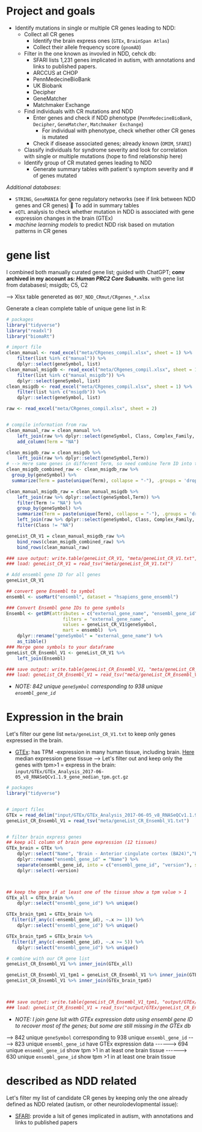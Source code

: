 # Project and goals 

- Identify mutations in single or multiple CR genes leading to NDD:
    - Collect all CR genes
        - Identify the brain express ones (`GTEx`, `BrainSpan Atlas`)
        - Collect their allele frequency score (`gnomAD`)
    - Filter in the one known as invovled in NDD, cehck db:
        - SFARI
            lists 1,231 genes implicated in autism, with annotations and links to published papers.
        - ARCCUS at CHOP
        - PennMedecineBioBank
        - UK Biobank
        - Decipher
        - GeneMatcher
        - Matchmaker Exchange
    - Find individuals with CR mutations and NDD
        - Enter genes and check if NDD phenotype (`PennMedecineBioBank`, `Decipher`, `GeneMatcher`, `Matchmaker Exchange`)
            - For individual with phenotype, check whether other CR genes is mutated
        - Check if disease associated genes; already known (`OMIM`, `SFARI`)
    - Classify individuals for syndrome severity and look for correlation with single or multiple mutations (hope to find relationship here)
    - Identify group of CR mutated genes leading to NDD
        - Generate summary tables with patient's symptom severity and # of genes mutated

*Additional databases*:
- `STRING`, `GeneMANIA` for gene regulatory networks (see if link between NDD genes and CR genes)  To add in summary tables
- `eQTL` analysis to check whether mutation in NDD is associated with gene expression changes in the brain (GTEx)
- *machine learning models* to predict NDD risk based on mutation patterns in CR genes




# gene list

I combined both manually curated gene list; guided with ChatGPT; **conv archived in my account as: *Human PRC2 Core Subunits*.** with gene list from databasesl; msigdb; C5, C2

--> Xlsx table genereted as `007_NDD_CRmut/CRgenes_*.xlsx`

Generate a clean complete table of unique gene list in R:



```R
# packages
library("tidyverse")
library("readxl")
library("biomaRt")

# import file
clean_manual <- read_excel("meta/CRgenes_compil.xlsx", sheet = 1) %>%
    filter(list %in% c("manual")) %>%
    dplyr::select(geneSymbol, list)
clean_manual_msigdb <- read_excel("meta/CRgenes_compil.xlsx", sheet = 1) %>%
    filter(list %in% c("manual_msigdb")) %>%
    dplyr::select(geneSymbol, list)
clean_msigdb <- read_excel("meta/CRgenes_compil.xlsx", sheet = 1) %>%
    filter(list %in% c("msigdb")) %>%
    dplyr::select(geneSymbol, list)

raw <- read_excel("meta/CRgenes_compil.xlsx", sheet = 2)


# compile information from raw
clean_manual_raw = clean_manual %>%
    left_join(raw %>% dplyr::select(geneSymbol, Class, Complex_Family, Type, ProteinFunction)) %>%
    add_column(Term = "NA")

clean_msigdb_raw = clean_msigdb %>%
    left_join(raw %>% dplyr::select(geneSymbol,Term))
# --> Here same genes in different Term, so need combine Term ID into the same value!
clean_msigdb_combined_raw <- clean_msigdb_raw %>%
  group_by(geneSymbol) %>%
  summarize(Term = paste(unique(Term), collapse = "-"), .groups = 'drop')

clean_manual_msigdb_raw = clean_manual_msigdb %>%
    left_join(raw %>% dplyr::select(geneSymbol,Term)) %>%
    filter(Term != "NA") %>%
    group_by(geneSymbol) %>%
    summarize(Term = paste(unique(Term), collapse = "-"), .groups = 'drop') %>%
    left_join(raw %>% dplyr::select(geneSymbol, Class, Complex_Family, Type, ProteinFunction)) %>%
    filter(Class != "NA")

geneList_CR_V1 = clean_manual_msigdb_raw %>%
    bind_rows(clean_msigdb_combined_raw) %>%
    bind_rows(clean_manual_raw)

### save output: write.table(geneList_CR_V1, "meta/geneList_CR_V1.txt", sep = "\t", row.names = FALSE, col.names = TRUE, quote = FALSE)
### load: geneList_CR_V1 = read_tsv("meta/geneList_CR_V1.txt")

# Add ensembl gene ID for all genes
geneList_CR_V1

## convert gene Ensembl to symbol 
ensembl <- useMart("ensembl", dataset = "hsapiens_gene_ensembl")

### Convert Ensembl gene IDs to gene symbols
Ensembl <- getBM(attributes = c("external_gene_name", "ensembl_gene_id"),
                     filters = "external_gene_name",
                     values = geneList_CR_V1$geneSymbol,
                     mart = ensembl)  %>%
    dplyr::rename("geneSymbol" = "external_gene_name") %>%
    as_tibble()
### Merge gene symbols to your dataframe
geneList_CR_Ensembl_V1 <- geneList_CR_V1 %>%
    left_join(Ensembl)

### save output: write.table(geneList_CR_Ensembl_V1, "meta/geneList_CR_Ensembl_V1.txt", sep = "\t", row.names = FALSE, col.names = TRUE, quote = FALSE)
### load: geneList_CR_Ensembl_V1 = read_tsv("meta/geneList_CR_Ensembl_V1.txt")
```

- *NOTE: 842 unique `geneSymbol` corresponding to 938 unique `ensembl_gene_id`*

# Expression in the brain

Let's filter our gene list `meta/geneList_CR_V1.txt` to keep only genes expressed in the brain.
- [GTEx](https://www.gtexportal.org/home): has TPM -expression in many human tissue, including brain. [Here](https://www.gtexportal.org/home/downloads/adult-gtex/bulk_tissue_expression) median expression gene tissue --> Let's filter out and keep only the genes with tpm>1 = express in the brain: `input/GTEx/GTEx_Analysis_2017-06-05_v8_RNASeQCv1.1.9_gene_median_tpm.gct.gz`



```R
# packages
library("tidyverse")


# import files
GTEx = read_delim("input/GTEx/GTEx_Analysis_2017-06-05_v8_RNASeQCv1.1.9_gene_median_tpm.gct", delim = "\t", escape_double = FALSE, trim_ws = TRUE)
geneList_CR_Ensembl_V1 = read_tsv("meta/geneList_CR_Ensembl_V1.txt")


# filter brain express genes
## keep all column of brain gene expression (12 tissues)
GTEx_brain = GTEx %>%
    dplyr::select("Name", "Brain - Anterior cingulate cortex (BA24)","Brain - Caudate (basal ganglia)","Brain - Cerebellar Hemisphere","Brain - Cerebellum",	"Brain - Cortex","Brain - Frontal Cortex (BA9)","Brain - Hippocampus","Brain - Hypothalamus","Brain - Nucleus accumbens (basal ganglia)","Brain - Putamen (basal ganglia)","Brain - Spinal cord (cervical c-1)","Brain - Substantia nigra") %>%
    dplyr::rename("ensembl_gene_id" = "Name") %>%
    separate(ensembl_gene_id, into = c("ensembl_gene_id", "version"), sep = "\\.") %>%
    dplyr::select(-version)



## keep the gene if at least one of the tissue show a tpm value > 1
GTEx_all = GTEx_brain %>%
    dplyr::select("ensembl_gene_id") %>% unique()

GTEx_brain_tpm1 = GTEx_brain %>%
  filter(if_any(c(-ensembl_gene_id), ~.x >= 1)) %>%
    dplyr::select("ensembl_gene_id") %>% unique()

GTEx_brain_tpm5 = GTEx_brain %>%
  filter(if_any(c(-ensembl_gene_id), ~.x >= 5)) %>%
    dplyr::select("ensembl_gene_id") %>% unique()

# combine with our CR gene list
geneList_CR_Ensembl_V1 %>% inner_join(GTEx_all)

geneList_CR_Ensembl_V1_tpm1 = geneList_CR_Ensembl_V1 %>% inner_join(GTEx_brain_tpm1)
geneList_CR_Ensembl_V1 %>% inner_join(GTEx_brain_tpm5)



### save output: write.table(geneList_CR_Ensembl_V1_tpm1, "output/GTEx/geneList_CR_Ensembl_V1_tpm1.txt", sep = "\t", row.names = FALSE, col.names = TRUE, quote = FALSE)
### load: geneList_CR_Ensembl_V1 = read_tsv("output/GTEx/geneList_CR_Ensembl_V1_tpm1.txt")


```

- *NOTE: I join gene lsit with GTEx expression data using ensembl gene ID to recover most of the genes; but some are still missing in the GTEx db*


--> 842 unique `geneSymbol` corresponding to 938 unique `ensembl_gene_id`
----> 823 unique `ensembl_gene_id` have GTEx expression data
------> 694 unique `ensembl_gene_id` show tpm >1 in at least one brain tissue
------> 630 unique `ensembl_gene_id` show tpm >1 in at least one brain tissue



# described as NDD related

Let's filter my list of candidate CR genes by keeping only the one already defined as NDD related (autism, or other neurolodevlopmental issue):
- [SFARI](https://gene.sfari.org/database/human-gene/): provide a lsit of genes implicated in autism, with annotations and links to published papers




